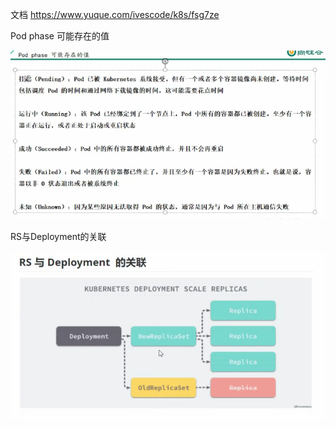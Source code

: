 文档
https://www.yuque.com/ivescode/k8s/fsg7ze

Pod phase 可能存在的值

![image-20230722150649408](image/K8s/image-20230722150649408.png)

RS与Deployment的关联

![image-20230722164059927](image/K8s/image-20230722164059927.png)
